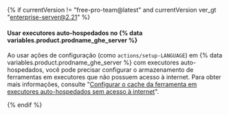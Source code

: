 {% if currentVersion != "free-pro-team@latest" and currentVersion ver_gt "enterprise-server@2.21" %}

#### Usar executores auto-hospedados no {% data variables.product.prodname_ghe_server %}

Ao usar ações de configuração (como `actions/setup-LANGUAGE`) em {% data variables.product.prodname_ghe_server %} com executores auto-hospedados, você pode precisar configurar o armazenamento de ferramentas em executores que não possuem acesso à internet. Para obter mais informações, consulte "[Configurar o cache da ferramenta em executores auto-hospedados sem acesso à internet](/enterprise/admin/github-actions/setting-up-the-tool-cache-on-self-hosted-runners-without-internet-access)".

{% endif %}
